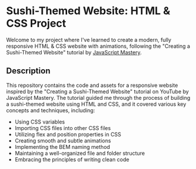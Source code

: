# Sushi-Themed Website: HTML & CSS Project
Welcome to my project where I've learned to create a modern, fully responsive HTML & CSS website with animations, following the "Creating a Sushi-Themed Website" tutorial by [JavaScript Mastery](https://youtu.be/QRrPE9aj3wI?si=6HF9pfUCu_vUE-xf).

## Description

This repository contains the code and assets for a responsive website inspired by the "Creating a Sushi-Themed Website" tutorial on YouTube by JavaScript Mastery. The tutorial guided me through the process of building a sushi-themed website using HTML and CSS, and it covered various key concepts and techniques, including:

- Using CSS variables
- Importing CSS files into other CSS files
- Utilizing flex and position properties in CSS
- Creating smooth and subtle animations
- Implementing the BEM naming method
- Maintaining a well-organized file and folder structure
- Embracing the principles of writing clean code
